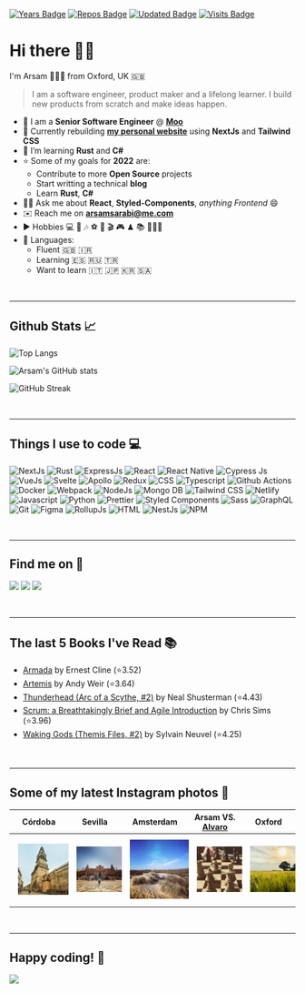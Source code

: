 [![Years Badge](https://badges.pufler.dev/years/arsamsarabi)][a-website]
[![Repos Badge](https://badges.pufler.dev/repos/arsamsarabi)][a-website]
[![Updated Badge](https://badges.pufler.dev/updated/arsamsarabi/arsamsarabi)][a-website]
[![Visits Badge](https://badges.pufler.dev/visits/arsamsarabi/arsamsarabi)][a-website]

# Hi there 👋🏼

I'm Arsam 🧑🏻‍💻 from Oxford, UK 🇬🇧 <br />

> I am a software engineer, product maker and a lifelong learner. I build new products from scratch and make ideas happen.

- 💼 I am a **Senior Software Engineer** @ [**Moo**](https://moo.com/uk)
- 🚧 Currently rebuilding [**my personal website**][a-website] using **NextJs** and **Tailwind CSS**
- 🌱 I’m learning **Rust** and **C#**
- ⭐️ Some of my goals for **2022** are:
  - Contribute to more **Open Source** projects
  - Start writting a technical **blog**
  - Learn **Rust**, **C#**
- 👋🏼 Ask me about **React**, **Styled-Components**, _anything Frontend_ 😄
- ✉️ Reach me on **<arsamsarabi@me.com>**
- ▶️ Hobbies 💻 📸 🎶 ⚽️ 🎲 🎬 🎮 ♟ 📚 🚴🏼‍♂️
- 💬 Languages:
  - Fluent 🇬🇧 🇮🇷
  - Learning 🇪🇸 🇷🇺 🇹🇷
  - Want to learn 🇮🇹 🇯🇵 🇰🇷 🇸🇦

<br />
<hr />

## Github Stats 📈

![Top Langs](https://github-readme-stats.vercel.app/api/top-langs/?username=arsamsarabi&layout=compact&theme=dracula)

![Arsam's GitHub stats](https://github-readme-stats.vercel.app/api?username=arsamsarabi&count_private=true&show_icons=true&theme=dracula)

![GitHub Streak](https://github-readme-streak-stats.herokuapp.com/?user=arsamsarabi&theme=dracula)

<br />
<hr />

## Things I use to code 💻

![NextJs][nextjs]
![Rust][rust]
![ExpressJs][expressjs]
![React][react]
![React Native][react-native]
![Cypress Js][cypress]
![VueJs][vuejs]
![Svelte][svelte]
![Apollo][apollo]
![Redux][redux]
![CSS][css]
![Typescript][typescript]
![Github Actions][gh-actions]
![Docker][docker]
![Webpack][webpack]
![NodeJs][nodejs]
![Mongo DB][mongodb]
![Tailwind CSS][tailwind]
![Netlify][netlify]
![Javascript][javascript]
![Python][python]
![Prettier][prettier]
![Styled Components][styledcomponents]
![Sass][sass]
![GraphQL][graphql]
![Git][git]
![Figma][figma]
![RollupJs][rollup]
![HTML][html]
![NestJs][nestjs]
![NPM][npm]

<br />
<hr />

## Find me on 💬

[![][linkedin]][a-linkedin]
[![][instagram]][a-instagram]
[![][codepen]][a-codepen]

<!-- [![][coffee]][a-coffee] -->

<br />
<hr />

## The last 5 Books I've Read 📚

<!-- GOODREADS-LIST:START -->

- [Armada](https://www.goodreads.com/review/show/2356646608?utm_medium=api&utm_source=rss) by Ernest Cline (⭐️3.52)
- [Artemis](https://www.goodreads.com/review/show/2356332144?utm_medium=api&utm_source=rss) by Andy Weir (⭐️3.64)
- [Thunderhead (Arc of a Scythe, #2)](https://www.goodreads.com/review/show/2383451554?utm_medium=api&utm_source=rss) by Neal Shusterman (⭐️4.43)
- [Scrum: a Breathtakingly Brief and Agile Introduction](https://www.goodreads.com/review/show/2385392930?utm_medium=api&utm_source=rss) by Chris Sims (⭐️3.96)
- [Waking Gods (Themis Files, #2)](https://www.goodreads.com/review/show/2356332794?utm_medium=api&utm_source=rss) by Sylvain Neuvel (⭐️4.25)
<!-- GOODREADS-LIST:END -->

<br />
<hr />

## Some of my latest Instagram photos 📸

| Córdoba                                                                               | Sevilla                                                                               | Amsterdam                                                                               | Arsam VS. [Alvaro](https://www.instagram.com/alvaro.ruiz15690/)                     | Oxford                                                                               |
| ------------------------------------------------------------------------------------- | ------------------------------------------------------------------------------------- | --------------------------------------------------------------------------------------- | ----------------------------------------------------------------------------------- | ------------------------------------------------------------------------------------ |
| <img style="margin:8px" src="./assets/images/instagram/cordoba.jpeg" width="150px" /> | <img style="margin:8px" src="./assets/images/instagram/sevilla.jpeg" width="150px" /> | <img style="margin:8px" src="./assets/images/instagram/amsterdam.jpeg" width="150px" /> | <img style="margin:8px" src="./assets/images/instagram/chess.JPEG" width="150px" /> | <img style="margin:8px" src="./assets/images/instagram/fields.JPEG" width="150px" /> |

<br />
<hr />

<!-- ## Now listening 🎶

![spotify-github-profile](https://spotify-github-profile.vercel.app/api/view?uid=a3k21y7i2s68fzjhwadvunoun&cover_image=true&theme=compact)

<br />
<hr /> -->

## Happy coding! 🎉

![](https://media.giphy.com/media/5ntdy5Ban1dIY/giphy.gif)

<!-- Socials -->

[a-website]: https://arsam.dev
[a-linkedin]: https://linkedin.com/in/arsam
[a-instagram]: https://instagram.com/arsamsarabi
[a-codepen]: https://codepen.io/arsam
[a-coffee]: https://buymeacoffee.com/arsam

<!-- Languages -->

[typescript]: https://img.shields.io/badge/TypeScript-007ACC?style=flat-square&logo=typescript&logoColor=white
[javascript]: https://img.shields.io/badge/JavaScript-F7DF1E?style=flat-square&logo=javascript&logoColor=black
[python]: https://img.shields.io/badge/Python-FFD43B?style=flat-square&logo=python&logoColor=darkgreen
[rust]: https://img.shields.io/badge/Rust-000000?style=flat-square&logo=rust&logoColor=white

<!-- Tools -->

[react]: https://img.shields.io/badge/React-20232A?style=flat-square&logo=react&logoColor=61DAFB
[react-native]: https://img.shields.io/badge/React_Native-20232A?style=flat-square&logo=react&logoColor=61DAFB
[nodejs]: https://img.shields.io/badge/Node.js-339933?style=flat-square&logo=nodedotjs&logoColor=white
[nextjs]: https://img.shields.io/badge/next.js-000000?style=flat-square&logo=nextdotjs&logoColor=white
[styledcomponents]: https://img.shields.io/badge/styled--components-DB7093?style=flat-square&logo=styled-components&logoColor=white
[sass]: https://img.shields.io/badge/Sass-CC6699?style=flat-square&logo=sass&logoColor=white
[tailwind]: https://img.shields.io/badge/Tailwind_CSS-38B2AC?style=flat-square&logo=tailwind-css&logoColor=white
[graphql]: https://img.shields.io/badge/GraphQl-E10098?style=flat-square&logo=graphql&logoColor=white
[svelte]: https://img.shields.io/badge/Svelte-4A4A55?style=flat-square&logo=svelte&logoColor=FF3E00
[vuejs]: https://img.shields.io/badge/Vue.js-35495E?style=flat-square&logo=vuedotjs&logoColor=4FC08D
[jest]: https://img.shields.io/badge/Jest-C21325?style=flat-square&logo=jest&logoColor=white
[mongodb]: https://img.shields.io/badge/MongoDB-4EA94B?style=flat-square&logo=mongodb&logoColor=white
[expressjs]: https://img.shields.io/badge/Express.js-000000?style=flat-square&logo=express&logoColor=white
[docker]: https://img.shields.io/badge/Docker-2CA5E0?style=flat-square&logo=docker&logoColor=white
[cypress]: https://img.shields.io/badge/Cypress-17202C?style=flat-square&logo=cypress&logoColor=white
[netlify]: https://img.shields.io/badge/Netlify-00C7B7?style=flat-square&logo=netlify&logoColor=white
[gh-actions]: https://img.shields.io/badge/GitHub_Actions-2088FF?style=flat-square&logo=github-actions&logoColor=white
[figma]: https://img.shields.io/badge/Figma-F24E1E?style=flat-square&logo=figma&logoColor=white

<!-- [steam]: https://img.shields.io/badge/Steam-000000?style=flat-square&logo=steam&logoColor=white -->

<!-- [youtube]: https://img.shields.io/badge/YouTube-FF0000?style=flat-square&logo=youtube&logoColor=white
[twitch]: https://img.shields.io/badge/Twitch-9146FF?style=flat-square&logo=twitch&logoColor=white
[spotify]: https://img.shields.io/badge/Spotify-1ED760?&style=flat-square&logo=spotify&logoColor=white -->

<!-- [dodge]: https://img.shields.io/badge/dogecoin-C2A633?style=flat-square&logo=dogecoin&logoColor=white -->

[coffee]: https://img.shields.io/badge/Buy_Me_A_Coffee-FFDD00?style=flat-square&logo=buy-me-a-coffee&logoColor=black
[linkedin]: https://img.shields.io/badge/LinkedIn-0077B5?style=flat-square&logo=linkedin&logoColor=white
[instagram]: https://img.shields.io/badge/Instagram-E4405F?style=flat-square&logo=instagram&logoColor=white
[codepen]: https://img.shields.io/badge/Codepen-000000?style=flat-square&logo=codepen&logoColor=white
[webpack]: https://img.shields.io/badge/-Webpack-8DD6F9?style=flat-square&logo=webpack&logoColor=white
[apollo]: https://img.shields.io/badge/-Apollo%20GraphQL-311C87?style=flat-square&logo=apollo-graphql&logoColor=white
[redux]: https://img.shields.io/badge/-Redux-764ABC?style=flat-square&logo=redux&logoColor=white
[nestjs]: https://img.shields.io/badge/-NestJs-ea2845?style=flat-square&logo=nestjs&logoColor=white
[git]: https://img.shields.io/badge/-Git-F05032?style=flat-square&logo=git&logoColor=white
[npm]: https://img.shields.io/badge/-NPM-CB3837?style=flat-square&logo=npm&logoColor=white
[html]: https://img.shields.io/badge/-HTML5-E34F26?style=flat-square&logo=html5&logoColor=white
[css]: https://img.shields.io/badge/CSS3-1572B6?style=flat-square&logo=css3&logoColor=white
[rollup]: https://img.shields.io/badge/-Rollup-EC4A3F?style=flat-square&logo=rollup.js&logoColor=white
[prettier]: https://img.shields.io/badge/-Prettier-F7B93E?style=flat-square&logo=prettier&logoColor=white
